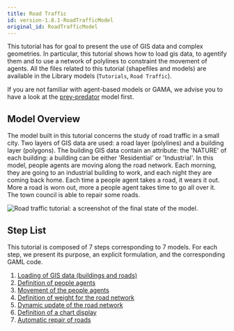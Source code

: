 ```yaml
---
title: Road Traffic
id: version-1.8.1-RoadTrafficModel
original_id: RoadTrafficModel
---
```



This tutorial has for goal to present the use of GIS data and complex geometries. In particular, this tutorial shows how to load gis data, to agentify them and to use a network of polylines to constraint the movement of agents. All the files related to this tutorial (shapefiles and models) are available in the Library models (`Tutorials`, `Road Traffic`).

If you are not familiar with agent-based models or GAMA, we advise you to have a look at the [prey-predator](PredatorPrey) model first.


## Model Overview

The model built in this tutorial concerns the study of road traffic in a small city. Two layers of GIS data are used: a road layer (polylines) and a building layer (polygons). The building GIS data contain an attribute: the 'NATURE' of each building: a building can be either 'Residential' or 'Industrial'. In this model, people agents are moving along the road network. Each morning, they are going to an industrial building to work, and each night they are coming back home. Each time a people agent takes a road, it wears it out. More a road is worn out, more a people agent takes time to go all over it. The town council is able to repair some roads.


![Road traffic tutorial: a screenshot of the final state of the model.](../resources/images/tutorials/road_traffic.png)


## Step List

This tutorial is composed of 7 steps corresponding to 7 models. For each step, we present its purpose, an explicit formulation, and the corresponding GAML code.

1. [Loading of GIS data (buildings and roads)](RoadTrafficModel_step1)
1. [Definition of people agents](RoadTrafficModel_step2)
1. [Movement of the people agents](RoadTrafficModel_step3)
1. [Definition of weight for the road network](RoadTrafficModel_step4)
1. [Dynamic update of the road network](RoadTrafficModel_step5)
1. [Definition of a chart display](RoadTrafficModel_step6)
1. [Automatic repair of roads](RoadTrafficModel_step7)
